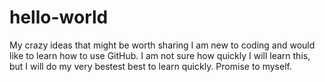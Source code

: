 # hello-world
My crazy ideas that might be worth sharing 
I am new to coding and would like to learn how to use GitHub. I am not sure how quickly I will learn this, but I will do my very bestest best to learn quickly. Promise to myself. 



